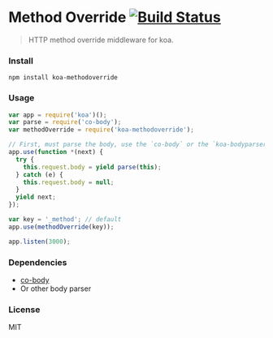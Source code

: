 # Method Override [![Build Status](https://travis-ci.org/fundon/koa-method-override.svg)](https://travis-ci.org/fundon/koa-method-override)
> HTTP method override middleware for koa.

### Install

```
npm install koa-methodoverride
```

### Usage

```js
var app = require('koa')();
var parse = require('co-body');
var methodOverride = require('koa-methodoverride');

// First, must parse the body, use the `co-body` or the `koa-bodyparser` etc.
app.use(function *(next) {
  try {
    this.request.body = yield parse(this);
  } catch (e) {
    this.request.body = null;
  }
  yield next;
});

var key = '_method'; // default
app.use(methodOverride(key));

app.listen(3000);
```

### Dependencies

* [co-body](https://github.com/visionmedia/co-body)
* Or other body parser


### License

MIT
